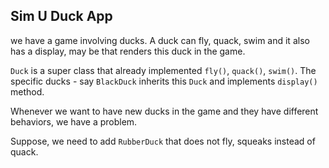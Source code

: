 Sim U Duck App 
-------------

we have a game involving ducks. A duck can fly, quack, swim and it also has a display, may be that renders this duck in the game. 

`Duck` is a super class that already implemented `fly()`, `quack()`, `swim()`. The specific ducks - say `BlackDuck` inherits this `Duck` and implements `display()` method. 

Whenever we want to have new ducks in the game and they have different behaviors, we have a problem.

Suppose, we need to add `RubberDuck` that does not fly, squeaks instead of quack. 





